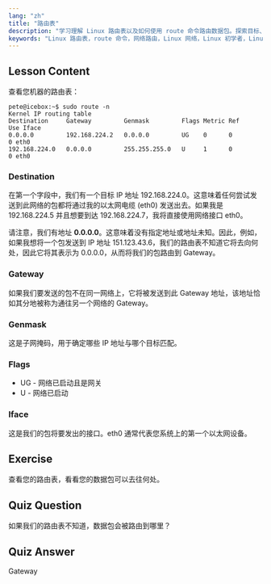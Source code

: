 ```yaml
---
lang: "zh"
title: "路由表"
description: "学习理解 Linux 路由表以及如何使用 route 命令路由数据包。探索目标、网关和接口以掌握网络基础知识。"
keywords: "Linux 路由表，route 命令，网络路由，Linux 网络，Linux 初学者，Linux 教程，网络指南"
---
```


## Lesson Content

查看您机器的路由表：

```plaintext
pete@icebox:~$ sudo route -n
Kernel IP routing table
Destination     Gateway         Genmask         Flags Metric Ref    Use Iface
0.0.0.0         192.168.224.2   0.0.0.0         UG    0      0        0 eth0
192.168.224.0   0.0.0.0         255.255.255.0   U     1      0        0 eth0
```

### Destination

在第一个字段中，我们有一个目标 IP 地址 192.168.224.0。这意味着任何尝试发送到此网络的包都将通过我的以太网电缆 (eth0) 发送出去。如果我是 192.168.224.5 并且想要到达 192.168.224.7，我将直接使用网络接口 eth0。

请注意，我们有地址 **0.0.0.0**。这意味着没有指定地址或地址未知。因此，例如，如果我想将一个包发送到 IP 地址 151.123.43.6，我们的路由表不知道它将去向何处，因此它将其表示为 0.0.0.0，从而将我们的包路由到 Gateway。

### Gateway

如果我们要发送的包不在同一网络上，它将被发送到此 Gateway 地址，该地址恰如其分地被称为通往另一个网络的 Gateway。

### Genmask

这是子网掩码，用于确定哪些 IP 地址与哪个目标匹配。

### Flags

- UG - 网络已启动且是网关
- U - 网络已启动

### Iface

这是我们的包将要发出的接口。eth0 通常代表您系统上的第一个以太网设备。

## Exercise

查看您的路由表，看看您的数据包可以去往何处。

## Quiz Question

如果我们的路由表不知道，数据包会被路由到哪里？

## Quiz Answer

Gateway
